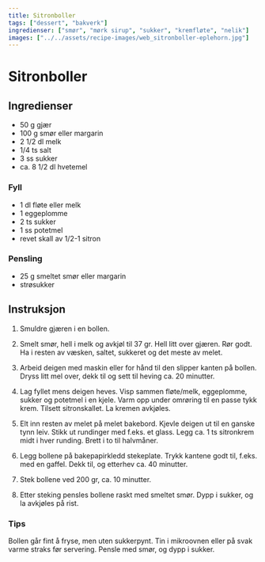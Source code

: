 ```yaml
---
title: Sitronboller
tags: ["dessert", "bakverk"]
ingredienser: ["smør", "mørk sirup", "sukker", "kremfløte", "nelik"]
images: ["../../assets/recipe-images/web_sitronboller-eplehorn.jpg"]
---
```


# Sitronboller

## Ingredienser

- 50 g gjær
- 100 g smør eller margarin
- 2 1/2 dl melk
- 1/4 ts salt
- 3 ss sukker
- ca. 8 1/2 dl hvetemel

### Fyll

- 1 dl fløte eller melk
- 1 eggeplomme
- 2 ts sukker
- 1 ss potetmel
- revet skall av 1/2-1 sitron

### Pensling

- 25 g smeltet smør eller margarin
- strøsukker

## Instruksjon

1. Smuldre gjæren i en bollen.

2. Smelt smør, hell i melk og avkjøl til 37 gr. Hell litt over gjæren. Rør godt. Ha i resten av væsken, saltet, sukkeret og det meste av melet.

3. Arbeid deigen med maskin eller for hånd til den slipper kanten på bollen. Dryss litt mel over, dekk til og sett til heving ca. 20 minutter.

4. Lag fyllet mens deigen heves. Visp sammen fløte/melk, eggeplomme, sukker og potetmel i en kjele. Varm opp under omrøring til en passe tykk krem. Tilsett sitronskallet. La kremen avkjøles.

5. Elt inn resten av melet på melet bakebord. Kjevle deigen ut til en ganske tynn leiv. Stikk ut rundinger med f.eks. et glass. Legg ca. 1 ts sitronkrem midt i hver runding. Brett i to til halvmåner.

6. Legg bollene på bakepapirkledd stekeplate. Trykk kantene godt til, f.eks. med en gaffel. Dekk til, og etterhev ca. 40 minutter.

7. Stek bollene ved 200 gr, ca. 10 minutter.

8. Etter steking pensles bollene raskt med smeltet smør. Dypp i sukker, og la avkjøles på rist.

### Tips

Bollen går fint å fryse, men uten sukkerpynt. Tin i mikroovnen eller på svak varme straks før servering. Pensle med smør, og dypp i sukker.
